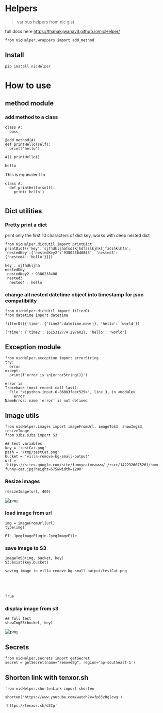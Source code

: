 # Helpers
> various helpers from nic gist


full docs here
https://thanakijwanavit.github.io/nicHelper/

```
from nicHelper.wrappers import add_method
```

## Install

`pip install nicHelper`

# How to use

## method module

### add method to a class

```
class A:
  pass

@add_method(A)
def printHello(self):
  print('hello')
 
A().printHello()
```

    hello


This is equivalent to 
```
class A:
  def printHello(self):
    print('hello')
  
```

## Dict utilities

### Pretty print a dict
print only the first 10 characters of dict key, works with deep nested dict

```
from nicHelper.dictUtil import printDict
printDict({'key':'sjfhdkljhafsdlkjhdfaslkjhkljfadshklhfa', 'nestedKey':{'nestedKey2':'938023840843', 'nested3':{'nested4':'hello'}}})
```

    key : sjfhdkljha
    nestedKey
     nestedKey2 : 9380238408
     nested3
      nested4 : hello


### change all nested datetime object into timestamp for json compatibility

```
from nicHelper.dictUtil import filterDt
from datetime import datetime

filterDt({'time': {'time2':datetime.now()}, 'hello': 'world'})
```




    {'time': {'time2': 1615312774.297602}, 'hello': 'world'}



## Exception module

```
from nicHelper.exception import errorString
try:
  error
except:
  print(f'error is \n{errorString()}')
```

    error is 
    Traceback (most recent call last):
      File "<ipython-input-6-86083feec525>", line 3, in <module>
        error
    NameError: name 'error' is not defined
    


## Image utils

```
from nicHelper.images import imageFromUrl, imageToS3, showImgS3, resizeImage
from s3bz.s3bz import S3
```

```
## test variables
key = 'testCat.png'
path = '/tmp/testCat.png'
bucket = 'villa-remove-bg-small-output'
url = 'https://sites.google.com/site/funnycatmeawww/_/rsrc/1422326075261/home/6997052-funny-cat.jpg?height=675&width=1200'
```

### Resize images

```
resizeImage(url, 400)
```




![png](docs/images/output_20_0.png)



### load image from url

```
img = imageFromUrl(url)
type(img)
```




    PIL.JpegImagePlugin.JpegImageFile



### save Image to S3

```
imageToS3(img, bucket, key)
S3.exist(key,bucket)
```

    saving image to villa-remove-bg-small-output/testCat.png





    True



### display image from s3

```
## full test
showImgS3(bucket, key)
```


![png](docs/images/output_26_0.png)


## Secrets

```
from nicHelper.secrets import getSecret
secret = getSecret(name="removeBg", region='ap-southeast-1')
```

## Shorten link with tenxor.sh

```
from nicHelper.shortenLink import shorten
```

```
shorten('https://www.youtube.com/watch?v=fp85zRg2cwg')
```




    'https://tenxor.sh/d3Cp'


